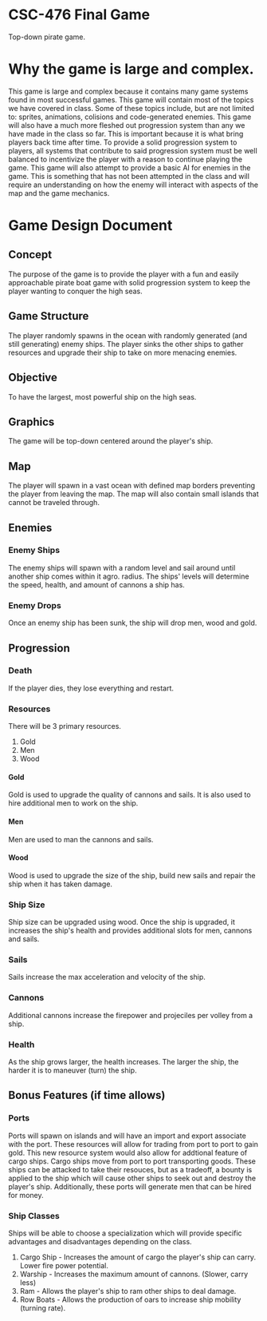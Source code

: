 # CSC-476 Final Game
Top-down pirate game.

# Why the game is large and complex.
This game is large and complex because it contains many game systems found in most successful games. This game will contain most of the topics we have covered in class. Some of these topics include, but are not limited to: sprites, animations, colisions and code-generated enemies. This game will also have a much more fleshed out progression system than any we have made in the class so far. This is important because it is what bring players back time after time. To provide a solid progression system to players, all systems that contribute to said progression system must be well balanced to incentivize the player with a reason to continue playing the game. This game will also attempt to provide a basic AI for enemies in the game. This is something that has not been attempted in the class and will require an understanding on how the enemy will interact with aspects of the map and the game mechanics.

# Game Design Document

## Concept
The purpose of the game is to provide the player with a fun and easily approachable pirate boat game with solid progression system to keep the player wanting to conquer the high seas.

## Game Structure
The player randomly spawns in the ocean with randomly generated (and still generating) enemy ships. The player sinks the other ships to gather resources and upgrade their ship to take on more menacing enemies.

## Objective
To have the largest, most powerful ship on the high seas.

## Graphics
The game will be top-down centered around the player's ship.

## Map
The player will spawn in a vast ocean with defined map borders preventing the player from leaving the map. The map will also contain small islands that cannot be traveled through.

## Enemies
### Enemy Ships
The enemy ships will spawn with a random level and sail around until another ship comes within it agro. radius. The ships' levels will determine the speed, health, and amount of cannons a ship has.

### Enemy Drops
Once an enemy ship has been sunk, the ship will drop men, wood and gold.

## Progression

### Death
If the player dies, they lose everything and restart.

### Resources
There will be 3 primary resources.
1. Gold
2. Men
3. Wood

#### Gold
Gold is used to upgrade the quality of cannons and sails. It is also used to hire additional men to work on the ship.

#### Men
Men are used to man the cannons and sails.

#### Wood
Wood is used to upgrade the size of the ship, build new sails and repair the ship when it has taken damage.

### Ship Size
Ship size can be upgraded using wood. Once the ship is upgraded, it increases the ship's health and provides additional slots for men, cannons and sails.

### Sails
Sails increase the max acceleration and velocity of the ship.

### Cannons
Additional cannons increase the firepower and projeciles per volley from a ship.

### Health
As the ship grows larger, the health increases. The larger the ship, the harder it is to maneuver (turn) the ship.

## Bonus Features (if time allows)
### Ports
Ports will spawn on islands and will have an import and export associate with the port. These resources will allow for trading from port to port to gain gold. This new resource system would also allow for addtional feature of cargo ships. Cargo ships move from port to port transporting goods. These ships can be attacked to take their resouces, but as a tradeoff, a bounty is applied to the ship which will cause other ships to seek out and destroy the player's ship. Additionally, these ports will generate men that can be hired for money.

### Ship Classes
Ships will be able to choose a specialization which will provide specific advantages and disadvantages depending on the class.
1. Cargo Ship - Increases the amount of cargo the player's ship can carry. Lower fire power potential.
2. Warship - Increases the maximum amount of cannons. (Slower, carry less)
3. Ram - Allows the player's ship to ram other ships to deal damage.
4. Row Boats - Allows the production of oars to increase ship mobility (turning rate).
